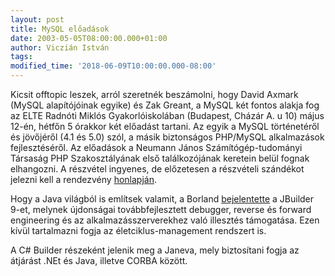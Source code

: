```yaml
---
layout: post
title: MySQL előadások
date: 2003-05-05T08:00:00.000+01:00
author: Viczián István
tags:
modified_time: '2018-06-09T10:00:00.000-08:00'
---
```


Kicsit offtopic leszek, arról szeretnék beszámolni, hogy David Axmark
(MySQL alapítójóinak egyike) és Zak Greant, a MySQL két fontos alakja
fog az ELTE Radnóti Miklós Gyakorlóiskolában (Budapest, Cházár A. u 10)
május 12-én, hétfőn 5 órakkor két előadást tartani. Az egyik a MySQL
történetéről és jövőjéről (4.1 és 5.0) szól, a másik biztonságos
PHP/MySQL alkalmazások fejlesztéséről. Az előadások a Neumann János
Számítógép-tudományi Társaság PHP Szakosztályának első találkozójának
keretein belül fognak elhangozni. A részvétel ingyenes, de előzetesen a
részvételi szándékot jelezni kell a rendezvény
[honlapján](http://phpinfo.wish.hu/modules.php?op=modload&name=News&file=article&sid=515).

Hogy a Java világból is említsek valamit, a Borland
[bejelentette](http://www.prog.hu/news.php?qnid=1496) a JBuilder 9-et,
melynek újdonságai továbbfejlesztett debugger, reverse és forward
engineering és az alkalmazásszerverekhez való illesztés támogatása. Ezen
kívül tartalmazni fogja az életciklus-management rendszert is.

A C\# Builder részeként jelenik meg a Janeva, mely biztosítani fogja az
átjárást .NEt és Java, illetve CORBA között.


